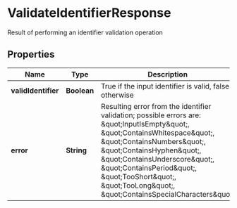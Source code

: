 

# ValidateIdentifierResponse

Result of performing an identifier validation operation

## Properties

| Name | Type | Description | Notes |
|------------ | ------------- | ------------- | -------------|
|**validIdentifier** | **Boolean** | True if the input identifier is valid, false otherwise |  [optional] |
|**error** | **String** | Resulting error from the identifier validation; possible errors are: \&quot;InputIsEmpty\&quot;, \&quot;ContainsWhitespace\&quot;, \&quot;ContainsNumbers\&quot;, \&quot;ContainsHyphen\&quot;, \&quot;ContainsUnderscore\&quot;, \&quot;ContainsPeriod\&quot;, \&quot;TooShort\&quot;, \&quot;TooLong\&quot;, \&quot;ContainsSpecialCharacters\&quot; |  [optional] |



